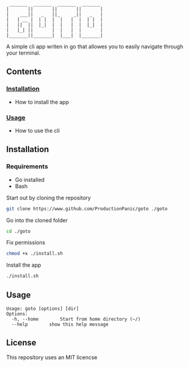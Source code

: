 ```
 _______  _______  _______  _______ 
|       ||       ||       ||       |
|    ___||   _   ||_     _||   _   |
|   | __ |  | |  |  |   |  |  | |  |
|   ||  ||  |_|  |  |   |  |  |_|  |
|   |_| ||       |  |   |  |       |
|_______||_______|  |___|  |_______|

```

A simple cli app writen in go that allowes you to 
easily navigate through your terminal.

## Contents
### [Installation](#installation) 
 - How to install the app
### [Usage](#usage) 
 - How to use the cli

## Installation

### Requirements
 * Go installed
 * Bash

Start out by cloning the repository
```bash
git clone https://www.github.com/ProductionPanic/goto ./goto
```
Go into the cloned folder
```bash
cd ./goto
```
Fix permissions
```bash
chmod +x ./install.sh
```
Install the app
```bash
./install.sh
```

## Usage
```
Usage: goto [options] [dir]
Options:
  -h, --home		Start from home directory (~/)
  --help		show this help message
```

## License

This repository uses an MIT licencse
